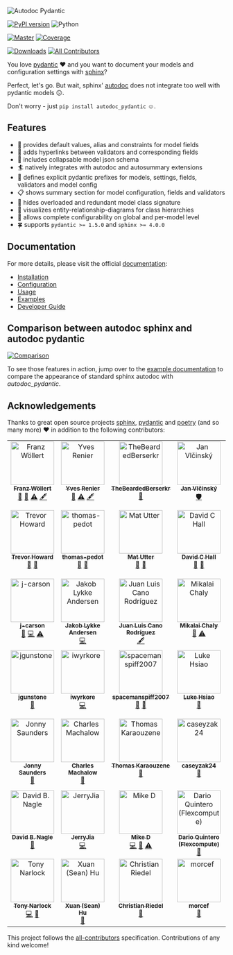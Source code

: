 ![Autodoc Pydantic](https://raw.githubusercontent.com/mansenfranzen/autodoc_pydantic/main/docs/source/material/logo_black.svg)

[![PyPI version](https://img.shields.io/pypi/v/autodoc_pydantic?style=for-the-badge)](https://pypi.org/project/autodoc-pydantic/)
![Python](https://img.shields.io/badge/python-3.8+-blue.svg?style=for-the-badge)

[![Master](https://img.shields.io/github/actions/workflow/status/mansenfranzen/autodoc_pydantic/tests.yml?branch=main&style=for-the-badge)](https://github.com/mansenfranzen/autodoc_pydantic/actions/workflows/tests.yml)
[![Coverage](https://img.shields.io/codecov/c/gh/mansenfranzen/autodoc_pydantic?style=for-the-badge)](https://app.codecov.io/gh/mansenfranzen/autodoc_pydantic)

[![Downloads](https://img.shields.io/pypi/dm/autodoc_pydantic?color=fe7d37&style=for-the-badge)](https://pypistats.org/packages/autodoc-pydantic)<!-- ALL-CONTRIBUTORS-BADGE:START - Do not remove or modify this section -->
[![All Contributors](https://img.shields.io/badge/all_contributors-47-orange.svg?style=for-the-badge)](#contributors)
<!-- ALL-CONTRIBUTORS-BADGE:END -->


You love [pydantic](https://pydantic-docs.helpmanual.io/) ❤ and you want to
document your models and configuration settings with [sphinx](https://www.sphinx-doc.org/en/master/)?

Perfect, let's go. But wait, sphinx' [autodoc](https://www.sphinx-doc.org/en/master/usage/extensions/autodoc.html)
does not integrate too well with pydantic models 😕.

Don't worry - just `pip install autodoc_pydantic` ☺.

## Features

- 💬 provides default values, alias and constraints for model fields
- 🔗 adds hyperlinks between validators and corresponding fields
- 📃 includes collapsable model json schema
- 🏄 natively integrates with autodoc and autosummary extensions
- 📎 defines explicit pydantic prefixes for models, settings, fields, validators and model config
- 📋 shows summary section for model configuration, fields and validators
- 👀 hides overloaded and redundant model class signature
- 🔱 visualizes entity-relationship-diagrams for class hierarchies
- 🔨 allows complete configurability on global and per-model level
- 🍀 supports `pydantic >= 1.5.0` and `sphinx >= 4.0.0`

## Documentation

For more details, please visit the official [documentation](https://autodoc-pydantic.readthedocs.io/en/stable/):

- [Installation](https://autodoc-pydantic.readthedocs.io/en/stable/users/installation.html)
- [Configuration](https://autodoc-pydantic.readthedocs.io/en/stable/users/configuration.html)
- [Usage](https://autodoc-pydantic.readthedocs.io/en/stable/users/usage.html)
- [Examples](https://autodoc-pydantic.readthedocs.io/en/stable/users/examples.html)
- [Developer Guide](https://autodoc-pydantic.readthedocs.io/en/stable/developers/setup.html)

## Comparison between autodoc sphinx and autodoc pydantic

[![Comparison](https://raw.githubusercontent.com/mansenfranzen/autodoc_pydantic/main/docs/source/material/example_comparison_v1.0.0.gif)](https://autodoc-pydantic.readthedocs.io/en/latest/examples.html#default-configuration)

To see those features in action, jump over to the [example documentation](https://autodoc-pydantic.readthedocs.io/en/stable/users/examples.html#default-configuration) to compare
the appearance of standard sphinx autodoc with *autodoc_pydantic*.

## Acknowledgements

Thanks to great open source projects [sphinx](https://www.sphinx-doc.org/en/master/),
[pydantic](https://pydantic-docs.helpmanual.io/) and
[poetry](https://python-poetry.org/) (and so many more) ❤ in addition to the following contributors:

<!-- ALL-CONTRIBUTORS-LIST:START - Do not remove or modify this section -->
<!-- prettier-ignore-start -->
<!-- markdownlint-disable -->
<table>
  <tbody>
    <tr>
      <td align="center" valign="top" width="14.28%"><a href="https://github.com/mansenfranzen"><img src="https://avatars.githubusercontent.com/u/18086180?v=4?s=100" width="100px;" alt="Franz Wöllert"/><br /><sub><b>Franz Wöllert</b></sub></a><br /><a href="#maintenance-mansenfranzen" title="Maintenance">🚧</a> <a href="https://github.com/mansenfranzen/autodoc_pydantic/commits?author=mansenfranzen" title="Documentation">📖</a> <a href="https://github.com/mansenfranzen/autodoc_pydantic/commits?author=mansenfranzen" title="Tests">⚠️</a> <a href="#content-mansenfranzen" title="Content">🖋</a></td>
      <td align="center" valign="top" width="14.28%"><a href="https://github.com/yves-renier"><img src="https://avatars.githubusercontent.com/u/102358016?v=4?s=100" width="100px;" alt="Yves Renier"/><br /><sub><b>Yves Renier</b></sub></a><br /><a href="https://github.com/mansenfranzen/autodoc_pydantic/commits?author=yves-renier" title="Documentation">📖</a> <a href="https://github.com/mansenfranzen/autodoc_pydantic/commits?author=yves-renier" title="Tests">⚠️</a> <a href="#content-yves-renier" title="Content">🖋</a></td>
      <td align="center" valign="top" width="14.28%"><a href="https://github.com/TheBeardedBerserkr"><img src="https://avatars.githubusercontent.com/u/32272268?v=4?s=100" width="100px;" alt="TheBeardedBerserkr"/><br /><sub><b>TheBeardedBerserkr</b></sub></a><br /><a href="#ideas-TheBeardedBerserkr" title="Ideas, Planning, & Feedback">🤔</a></td>
      <td align="center" valign="top" width="14.28%"><a href="https://github.com/vlcinsky"><img src="https://avatars.githubusercontent.com/u/635911?v=4?s=100" width="100px;" alt="Jan Vlčinský"/><br /><sub><b>Jan Vlčinský</b></sub></a><br /><a href="#security-vlcinsky" title="Security">🛡️</a></td>
      <td align="center" valign="top" width="14.28%"><a href="https://github.com/antvig"><img src="https://avatars.githubusercontent.com/u/25105210?v=4?s=100" width="100px;" alt="antvig"/><br /><sub><b>antvig</b></sub></a><br /><a href="https://github.com/mansenfranzen/autodoc_pydantic/issues?q=author%3Aantvig" title="Bug reports">🐛</a> <a href="#userTesting-antvig" title="User Testing">📓</a></td>
      <td align="center" valign="top" width="14.28%"><a href="https://roguh.com"><img src="https://avatars.githubusercontent.com/u/6373447?v=4?s=100" width="100px;" alt="Hugo O Rivera"/><br /><sub><b>Hugo O Rivera</b></sub></a><br /><a href="#ideas-roguh" title="Ideas, Planning, & Feedback">🤔</a></td>
      <td align="center" valign="top" width="14.28%"><a href="https://github.com/ybnd"><img src="https://avatars.githubusercontent.com/u/31547038?v=4?s=100" width="100px;" alt="yura bondarenko"/><br /><sub><b>yura bondarenko</b></sub></a><br /><a href="https://github.com/mansenfranzen/autodoc_pydantic/issues?q=author%3Aybnd" title="Bug reports">🐛</a> <a href="#userTesting-ybnd" title="User Testing">📓</a></td>
    </tr>
    <tr>
      <td align="center" valign="top" width="14.28%"><a href="http://tahoward.github.io"><img src="https://avatars.githubusercontent.com/u/547570?v=4?s=100" width="100px;" alt="Trevor Howard"/><br /><sub><b>Trevor Howard</b></sub></a><br /><a href="https://github.com/mansenfranzen/autodoc_pydantic/issues?q=author%3Atahoward" title="Bug reports">🐛</a> <a href="#userTesting-tahoward" title="User Testing">📓</a></td>
      <td align="center" valign="top" width="14.28%"><a href="https://github.com/thomas-pedot"><img src="https://avatars.githubusercontent.com/u/86731212?v=4?s=100" width="100px;" alt="thomas-pedot"/><br /><sub><b>thomas-pedot</b></sub></a><br /><a href="https://github.com/mansenfranzen/autodoc_pydantic/issues?q=author%3Athomas-pedot" title="Bug reports">🐛</a> <a href="#userTesting-thomas-pedot" title="User Testing">📓</a></td>
      <td align="center" valign="top" width="14.28%"><a href="https://github.com/matutter"><img src="https://avatars.githubusercontent.com/u/2701379?v=4?s=100" width="100px;" alt="Mat Utter"/><br /><sub><b>Mat Utter</b></sub></a><br /><a href="https://github.com/mansenfranzen/autodoc_pydantic/issues?q=author%3Amatutter" title="Bug reports">🐛</a> <a href="#userTesting-matutter" title="User Testing">📓</a></td>
      <td align="center" valign="top" width="14.28%"><a href="https://github.com/davidchall"><img src="https://avatars.githubusercontent.com/u/1804856?v=4?s=100" width="100px;" alt="David C Hall"/><br /><sub><b>David C Hall</b></sub></a><br /><a href="#ideas-davidchall" title="Ideas, Planning, & Feedback">🤔</a> <a href="#userTesting-davidchall" title="User Testing">📓</a></td>
      <td align="center" valign="top" width="14.28%"><a href="https://yoshanuikabundi.me"><img src="https://avatars.githubusercontent.com/u/28590748?v=4?s=100" width="100px;" alt="Josh A. Mitchell"/><br /><sub><b>Josh A. Mitchell</b></sub></a><br /><a href="#ideas-Yoshanuikabundi" title="Ideas, Planning, & Feedback">🤔</a> <a href="https://github.com/mansenfranzen/autodoc_pydantic/commits?author=Yoshanuikabundi" title="Tests">⚠️</a></td>
      <td align="center" valign="top" width="14.28%"><a href="https://github.com/goroderickgo"><img src="https://avatars.githubusercontent.com/u/17296713?v=4?s=100" width="100px;" alt="Roderick Go"/><br /><sub><b>Roderick Go</b></sub></a><br /><a href="https://github.com/mansenfranzen/autodoc_pydantic/commits?author=goroderickgo" title="Tests">⚠️</a></td>
      <td align="center" valign="top" width="14.28%"><a href="https://github.com/lilyminium"><img src="https://avatars.githubusercontent.com/u/31115101?v=4?s=100" width="100px;" alt="Lily Wang"/><br /><sub><b>Lily Wang</b></sub></a><br /><a href="https://github.com/mansenfranzen/autodoc_pydantic/commits?author=lilyminium" title="Documentation">📖</a> <a href="#content-lilyminium" title="Content">🖋</a></td>
    </tr>
    <tr>
      <td align="center" valign="top" width="14.28%"><a href="https://github.com/j-carson"><img src="https://avatars.githubusercontent.com/u/44308120?v=4?s=100" width="100px;" alt="j-carson"/><br /><sub><b>j-carson</b></sub></a><br /><a href="https://github.com/mansenfranzen/autodoc_pydantic/issues?q=author%3Aj-carson" title="Bug reports">🐛</a> <a href="https://github.com/mansenfranzen/autodoc_pydantic/commits?author=j-carson" title="Code">💻</a> <a href="https://github.com/mansenfranzen/autodoc_pydantic/commits?author=j-carson" title="Tests">⚠️</a></td>
      <td align="center" valign="top" width="14.28%"><a href="http://imada.sdu.dk/~jlandersen/"><img src="https://avatars.githubusercontent.com/u/6465735?v=4?s=100" width="100px;" alt="Jakob Lykke Andersen"/><br /><sub><b>Jakob Lykke Andersen</b></sub></a><br /><a href="https://github.com/mansenfranzen/autodoc_pydantic/commits?author=jakobandersen" title="Code">💻</a></td>
      <td align="center" valign="top" width="14.28%"><a href="https://github.com/astrojuanlu"><img src="https://avatars.githubusercontent.com/u/316517?v=4?s=100" width="100px;" alt="Juan Luis Cano Rodríguez"/><br /><sub><b>Juan Luis Cano Rodríguez</b></sub></a><br /><a href="#content-astrojuanlu" title="Content">🖋</a></td>
      <td align="center" valign="top" width="14.28%"><a href="https://github.com/nchaly"><img src="https://avatars.githubusercontent.com/u/2665273?v=4?s=100" width="100px;" alt="Mikalai Chaly"/><br /><sub><b>Mikalai Chaly</b></sub></a><br /><a href="https://github.com/mansenfranzen/autodoc_pydantic/issues?q=author%3Anchaly" title="Bug reports">🐛</a> <a href="https://github.com/mansenfranzen/autodoc_pydantic/commits?author=nchaly" title="Tests">⚠️</a></td>
      <td align="center" valign="top" width="14.28%"><a href="https://github.com/StigKorsnes"><img src="https://avatars.githubusercontent.com/u/10085536?v=4?s=100" width="100px;" alt="Stig Korsnes"/><br /><sub><b>Stig Korsnes</b></sub></a><br /><a href="https://github.com/mansenfranzen/autodoc_pydantic/issues?q=author%3AStigKorsnes" title="Bug reports">🐛</a> <a href="#ideas-StigKorsnes" title="Ideas, Planning, & Feedback">🤔</a></td>
      <td align="center" valign="top" width="14.28%"><a href="https://github.com/iliakur"><img src="https://avatars.githubusercontent.com/u/899591?v=4?s=100" width="100px;" alt="Ilia Kurenkov"/><br /><sub><b>Ilia Kurenkov</b></sub></a><br /><a href="https://github.com/mansenfranzen/autodoc_pydantic/issues?q=author%3Ailiakur" title="Bug reports">🐛</a></td>
      <td align="center" valign="top" width="14.28%"><a href="https://orcid.org/my-orcid?orcid=0000-0002-5470-1676"><img src="https://avatars.githubusercontent.com/u/3826210?v=4?s=100" width="100px;" alt="Grzegorz Bokota"/><br /><sub><b>Grzegorz Bokota</b></sub></a><br /><a href="https://github.com/mansenfranzen/autodoc_pydantic/issues?q=author%3ACzaki" title="Bug reports">🐛</a></td>
    </tr>
    <tr>
      <td align="center" valign="top" width="14.28%"><a href="https://github.com/jgunstone"><img src="https://avatars.githubusercontent.com/u/21370980?v=4?s=100" width="100px;" alt="jgunstone"/><br /><sub><b>jgunstone</b></sub></a><br /><a href="https://github.com/mansenfranzen/autodoc_pydantic/issues?q=author%3Ajgunstone" title="Bug reports">🐛</a></td>
      <td align="center" valign="top" width="14.28%"><a href="https://github.com/iwyrkore"><img src="https://avatars.githubusercontent.com/u/92745880?v=4?s=100" width="100px;" alt="iwyrkore"/><br /><sub><b>iwyrkore</b></sub></a><br /><a href="https://github.com/mansenfranzen/autodoc_pydantic/commits?author=iwyrkore" title="Code">💻</a></td>
      <td align="center" valign="top" width="14.28%"><a href="https://github.com/spacemanspiff2007"><img src="https://avatars.githubusercontent.com/u/10754716?v=4?s=100" width="100px;" alt="spacemanspiff2007"/><br /><sub><b>spacemanspiff2007</b></sub></a><br /><a href="https://github.com/mansenfranzen/autodoc_pydantic/issues?q=author%3Aspacemanspiff2007" title="Bug reports">🐛</a> <a href="#ideas-spacemanspiff2007" title="Ideas, Planning, & Feedback">🤔</a></td>
      <td align="center" valign="top" width="14.28%"><a href="https://luke.hsiao.dev"><img src="https://avatars.githubusercontent.com/u/7573542?v=4?s=100" width="100px;" alt="Luke Hsiao"/><br /><sub><b>Luke Hsiao</b></sub></a><br /><a href="https://github.com/mansenfranzen/autodoc_pydantic/issues?q=author%3Alukehsiao" title="Bug reports">🐛</a></td>
      <td align="center" valign="top" width="14.28%"><a href="https://github.com/nickeldan"><img src="https://avatars.githubusercontent.com/u/21210592?v=4?s=100" width="100px;" alt="Daniel Walker"/><br /><sub><b>Daniel Walker</b></sub></a><br /><a href="https://github.com/mansenfranzen/autodoc_pydantic/issues?q=author%3Anickeldan" title="Bug reports">🐛</a></td>
      <td align="center" valign="top" width="14.28%"><a href="https://t.me/pipeknight"><img src="https://avatars.githubusercontent.com/u/34810566?v=4?s=100" width="100px;" alt="Evgeniy Lupashin"/><br /><sub><b>Evgeniy Lupashin</b></sub></a><br /><a href="https://github.com/mansenfranzen/autodoc_pydantic/issues?q=author%3APipeKnight" title="Bug reports">🐛</a></td>
      <td align="center" valign="top" width="14.28%"><a href="http://janhendrikewers.uk/"><img src="https://avatars.githubusercontent.com/u/12383029?v=4?s=100" width="100px;" alt="Jan-Hendrik Ewers"/><br /><sub><b>Jan-Hendrik Ewers</b></sub></a><br /><a href="https://github.com/mansenfranzen/autodoc_pydantic/issues?q=author%3Aiwishiwasaneagle" title="Bug reports">🐛</a></td>
    </tr>
    <tr>
      <td align="center" valign="top" width="14.28%"><a href="https://jon-e.net"><img src="https://avatars.githubusercontent.com/u/12961499?v=4?s=100" width="100px;" alt="Jonny Saunders"/><br /><sub><b>Jonny Saunders</b></sub></a><br /><a href="https://github.com/mansenfranzen/autodoc_pydantic/issues?q=author%3Asneakers-the-rat" title="Bug reports">🐛</a></td>
      <td align="center" valign="top" width="14.28%"><a href="http://charlie.machalow.com"><img src="https://avatars.githubusercontent.com/u/5749838?v=4?s=100" width="100px;" alt="Charles Machalow"/><br /><sub><b>Charles Machalow</b></sub></a><br /><a href="#question-csm10495" title="Answering Questions">💬</a></td>
      <td align="center" valign="top" width="14.28%"><a href="https://github.com/tkaraouzene"><img src="https://avatars.githubusercontent.com/u/20064077?v=4?s=100" width="100px;" alt="Thomas Karaouzene"/><br /><sub><b>Thomas Karaouzene</b></sub></a><br /><a href="https://github.com/mansenfranzen/autodoc_pydantic/issues?q=author%3Atkaraouzene" title="Bug reports">🐛</a></td>
      <td align="center" valign="top" width="14.28%"><a href="https://github.com/caseyzak24"><img src="https://avatars.githubusercontent.com/u/29411281?v=4?s=100" width="100px;" alt="caseyzak24"/><br /><sub><b>caseyzak24</b></sub></a><br /><a href="https://github.com/mansenfranzen/autodoc_pydantic/commits?author=caseyzak24" title="Documentation">📖</a></td>
      <td align="center" valign="top" width="14.28%"><a href="https://github.com/PriOliveira"><img src="https://avatars.githubusercontent.com/u/13801839?v=4?s=100" width="100px;" alt="Priscila Oliveira"/><br /><sub><b>Priscila Oliveira</b></sub></a><br /><a href="https://github.com/mansenfranzen/autodoc_pydantic/pulls?q=is%3Apr+reviewed-by%3APriOliveira" title="Reviewed Pull Requests">👀</a> <a href="#userTesting-PriOliveira" title="User Testing">📓</a></td>
      <td align="center" valign="top" width="14.28%"><a href="https://github.com/awoimbee"><img src="https://avatars.githubusercontent.com/u/22431493?v=4?s=100" width="100px;" alt="Arthur Woimbée"/><br /><sub><b>Arthur Woimbée</b></sub></a><br /><a href="https://github.com/mansenfranzen/autodoc_pydantic/pulls?q=is%3Apr+reviewed-by%3Aawoimbee" title="Reviewed Pull Requests">👀</a> <a href="#userTesting-awoimbee" title="User Testing">📓</a> <a href="https://github.com/mansenfranzen/autodoc_pydantic/commits?author=awoimbee" title="Code">💻</a> <a href="https://github.com/mansenfranzen/autodoc_pydantic/commits?author=awoimbee" title="Tests">⚠️</a></td>
      <td align="center" valign="top" width="14.28%"><a href="https://github.com/effigies"><img src="https://avatars.githubusercontent.com/u/83442?v=4?s=100" width="100px;" alt="Chris Markiewicz"/><br /><sub><b>Chris Markiewicz</b></sub></a><br /><a href="https://github.com/mansenfranzen/autodoc_pydantic/issues?q=author%3Aeffigies" title="Bug reports">🐛</a></td>
    </tr>
    <tr>
      <td align="center" valign="top" width="14.28%"><a href="https://github.com/nagledb"><img src="https://avatars.githubusercontent.com/u/727435?v=4?s=100" width="100px;" alt="David B. Nagle"/><br /><sub><b>David B. Nagle</b></sub></a><br /><a href="https://github.com/mansenfranzen/autodoc_pydantic/issues?q=author%3Anagledb" title="Bug reports">🐛</a></td>
      <td align="center" valign="top" width="14.28%"><a href="https://github.com/jerryjiahaha"><img src="https://avatars.githubusercontent.com/u/3163720?v=4?s=100" width="100px;" alt="JerryJia"/><br /><sub><b>JerryJia</b></sub></a><br /><a href="https://github.com/mansenfranzen/autodoc_pydantic/commits?author=jerryjiahaha" title="Code">💻</a></td>
      <td align="center" valign="top" width="14.28%"><a href="https://github.com/devmonkey22"><img src="https://avatars.githubusercontent.com/u/5084545?v=4?s=100" width="100px;" alt="Mike D"/><br /><sub><b>Mike D</b></sub></a><br /><a href="https://github.com/mansenfranzen/autodoc_pydantic/commits?author=devmonkey22" title="Code">💻</a> <a href="https://github.com/mansenfranzen/autodoc_pydantic/issues?q=author%3Adevmonkey22" title="Bug reports">🐛</a> <a href="https://github.com/mansenfranzen/autodoc_pydantic/commits?author=devmonkey22" title="Tests">⚠️</a></td>
      <td align="center" valign="top" width="14.28%"><a href="https://github.com/daquinteroflex"><img src="https://avatars.githubusercontent.com/u/149674618?v=4?s=100" width="100px;" alt="Dario Quintero (Flexcompute)"/><br /><sub><b>Dario Quintero (Flexcompute)</b></sub></a><br /><a href="https://github.com/mansenfranzen/autodoc_pydantic/pulls?q=is%3Apr+reviewed-by%3Adaquinteroflex" title="Reviewed Pull Requests">👀</a></td>
      <td align="center" valign="top" width="14.28%"><a href="https://github.com/rafa-guedes"><img src="https://avatars.githubusercontent.com/u/7799184?v=4?s=100" width="100px;" alt="Rafael Guedes"/><br /><sub><b>Rafael Guedes</b></sub></a><br /><a href="https://github.com/mansenfranzen/autodoc_pydantic/commits?author=rafa-guedes" title="Code">💻</a></td>
      <td align="center" valign="top" width="14.28%"><a href="https://github.com/caerulescens"><img src="https://avatars.githubusercontent.com/u/29284192?v=4?s=100" width="100px;" alt="Andrew Linzie"/><br /><sub><b>Andrew Linzie</b></sub></a><br /><a href="https://github.com/mansenfranzen/autodoc_pydantic/commits?author=caerulescens" title="Code">💻</a></td>
      <td align="center" valign="top" width="14.28%"><a href="https://github.com/tasansal"><img src="https://avatars.githubusercontent.com/u/13684161?v=4?s=100" width="100px;" alt="Altay Sansal"/><br /><sub><b>Altay Sansal</b></sub></a><br /><a href="#ideas-tasansal" title="Ideas, Planning, & Feedback">🤔</a></td>
    </tr>
    <tr>
      <td align="center" valign="top" width="14.28%"><a href="https://www.git-pull.com"><img src="https://avatars.githubusercontent.com/u/26336?v=4?s=100" width="100px;" alt="Tony Narlock"/><br /><sub><b>Tony Narlock</b></sub></a><br /><a href="https://github.com/mansenfranzen/autodoc_pydantic/commits?author=tony" title="Code">💻</a> <a href="https://github.com/mansenfranzen/autodoc_pydantic/commits?author=tony" title="Documentation">📖</a></td>
      <td align="center" valign="top" width="14.28%"><a href="https://huxuan.org/"><img src="https://avatars.githubusercontent.com/u/726061?v=4?s=100" width="100px;" alt="Xuan (Sean) Hu"/><br /><sub><b>Xuan (Sean) Hu</b></sub></a><br /><a href="https://github.com/mansenfranzen/autodoc_pydantic/issues?q=author%3Ahuxuan" title="Bug reports">🐛</a></td>
      <td align="center" valign="top" width="14.28%"><a href="https://github.com/Cielquan"><img src="https://avatars.githubusercontent.com/u/43916661?v=4?s=100" width="100px;" alt="Christian Riedel"/><br /><sub><b>Christian Riedel</b></sub></a><br /><a href="https://github.com/mansenfranzen/autodoc_pydantic/issues?q=author%3ACielquan" title="Bug reports">🐛</a></td>
      <td align="center" valign="top" width="14.28%"><a href="https://github.com/morcef"><img src="https://avatars.githubusercontent.com/u/15701746?v=4?s=100" width="100px;" alt="morcef"/><br /><sub><b>morcef</b></sub></a><br /><a href="https://github.com/mansenfranzen/autodoc_pydantic/issues?q=author%3Amorcef" title="Bug reports">🐛</a></td>
      <td align="center" valign="top" width="14.28%"><a href="https://github.com/alejandro-yousef"><img src="https://avatars.githubusercontent.com/u/93203189?v=4?s=100" width="100px;" alt="alejandro-yousef"/><br /><sub><b>alejandro-yousef</b></sub></a><br /><a href="#ideas-alejandro-yousef" title="Ideas, Planning, & Feedback">🤔</a></td>
    </tr>
  </tbody>
</table>

<!-- markdownlint-restore -->
<!-- prettier-ignore-end -->

<!-- ALL-CONTRIBUTORS-LIST:END -->

This project follows the [all-contributors](https://github.com/all-contributors/all-contributors) specification. Contributions of any kind welcome!
